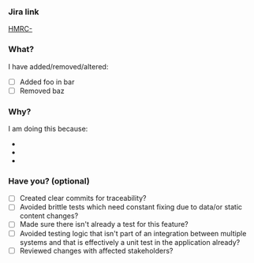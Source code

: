 ### Jira link

[HMRC-<TODO>](https://transformuk.atlassian.net/browse/HMRC-<TODO>)

### What?

I have added/removed/altered:

- [ ] Added foo in bar
- [ ] Removed baz

### Why?

I am doing this because:

-
-
-

### Have you? (optional)

- [ ] Created clear commits for traceability?
- [ ] Avoided brittle tests which need constant fixing due to data/or static content changes?
- [ ] Made sure there isn't already a test for this feature?
- [ ] Avoided testing logic that isn't part of an integration between multiple systems and that is effectively a unit test in the application already?
- [ ] Reviewed changes with affected stakeholders?

